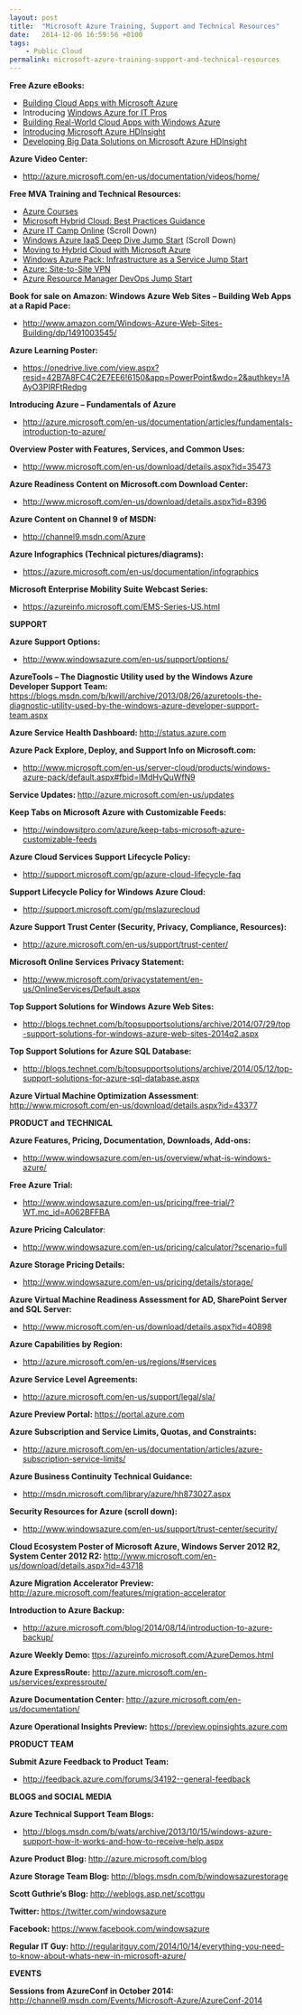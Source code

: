 ```yaml
---
layout: post
title:  "Microsoft Azure Training, Support and Technical Resources"
date:   2014-12-06 16:59:56 +0100
tags:
    - Public Cloud
permalink: microsoft-azure-training-support-and-technical-resources
---
```

<b>Free </b><b>Azure eBooks:</b>
<ul>
	<li><a href="http://blogs.msdn.com/b/microsoft_press/archive/2014/07/23/free-ebook-building-cloud-apps-with-microsoft-azure.aspx">Building Cloud Apps with Microsoft Azure</a></li>
	<li>Introducing <a href="http://blogs.technet.com/b/uktechnet/archive/2013/10/03/windows-azure-for-it-professionals.aspx">Windows Azure for IT Pros</a></li>
	<li><a href="http://blogs.msdn.com/b/webdev/archive/2014/01/14/announcing-e-book-version-of-scott-guthrie-s-building-real-world-cloud-apps-with-windows-azure.aspx">Building Real-World Cloud Apps with Windows Azure</a></li>
	<li><a href="http://blogs.msdn.com/b/microsoft_press/archive/2014/05/27/free-ebook-introducing-microsoft-azure-hdinsight.aspx">Introducing Microsoft Azure </a><a href="http://blogs.msdn.com/b/microsoft_press/archive/2014/05/27/free-ebook-introducing-microsoft-azure-hdinsight.aspx">HDInsight</a></li>
	<li><a href="http://www.microsoft.com/en-us/download/details.aspx?id=43644">Developing Big Data Solutions on Microsoft Azure HDInsight</a></li>
</ul>
<b>Azure </b><b>Video Center:</b>
<ul>
	<li><a href="http://azure.microsoft.com/en-us/documentation/videos/home/">http://azure.microsoft.com/en-us/documentation/videos/home/</a></li>
</ul>
<b>Free </b><b>MVA Training and Technical Resources:</b>
<ul>
	<li><a href="http://www.microsoftvirtualacademy.com/product-training/windows-azure">Azure Courses</a></li>
	<li><a href="http://www.microsoftvirtualacademy.com/training-courses/the-microsoft-hybrid-cloud-best-practices-guidance">Microsoft </a><a href="http://www.microsoftvirtualacademy.com/training-courses/the-microsoft-hybrid-cloud-best-practices-guidance">Hybrid Cloud: Best Practices Guidance</a></li>
	<li><a href="http://www.technetevents.com/azureitcamponline/">Azure </a><a href="http://www.technetevents.com/azureitcamponline/">IT Camp Online</a> (Scroll Down)</li>
	<li><a href="http://www.microsoftvirtualacademy.com/Live-Training-Events">Windows Azure IaaS Deep Dive Jump Start</a> (Scroll Down)</li>
	<li><a href="http://www.microsoftvirtualacademy.com/training-courses/moving-to-hybrid-cloud-with-microsoft-azure">Moving to Hybrid Cloud with Microsoft Azure</a></li>
	<li><a href="http://www.microsoftvirtualacademy.com/training-courses/windows-azure-pack-infrastructure-as-a-service-jump-start">Windows Azure Pack: Infrastructure as a Service Jump Start</a></li>
	<li><a href="http://www.microsoftvirtualacademy.com/training-courses/microsoft-azure-site-to-site-vpn">Azure: Site-to-Site VPN</a></li>
	<li><a href="http://www.microsoftvirtualacademy.com/training-courses/azure-resource-manager-devops-jump-start?CR_CC=200503356&amp;loc=zOTlocz&amp;prod=zWAz&amp;tech=zCLz&amp;prog=zMVAz&amp;type=zTRz&amp;media=zWCz&amp;country=zUSz">Azure Resource Manager DevOps Jump Start</a></li>
</ul>
<b>Book </b><b>for sale on Amazon: Windows Azure Web Sites – Building Web Apps at a Rapid Pace:</b>
<ul>
	<li><a href="http://www.amazon.com/Windows-Azure-Web-Sites-Building/dp/1491003545/">http://www.amazon.com/Windows-Azure-Web-Sites-Building/dp/1491003545/</a></li>
</ul>
<b>Azure </b><b>Learning Poster:</b>
<ul>
	<li><a href="https://onedrive.live.com/view.aspx?resid=42B7A8FC4C2E7EE6!6150&amp;app=PowerPoint&amp;wdo=2&amp;authkey=!AAyO3PIRFtRedpg">https://onedrive.live.com/view.aspx?resid=42B7A8FC4C2E7EE6!6150&amp;app=PowerPoint&amp;wdo=2&amp;authkey=!AAyO3PIRFtRedpg</a></li>
</ul>
<b>Introducing </b><b>Azure – Fundamentals of Azure</b>
<ul>
	<li><a href="http://azure.microsoft.com/en-us/documentation/articles/fundamentals-introduction-to-azure/">http://azure.microsoft.com/en-us/documentation/articles/fundamentals-introduction-to-azure/</a></li>
</ul>
<b>Overview Poster with Features, Services, and Common Uses:</b>
<ul>
	<li><a href="http://www.microsoft.com/en-us/download/details.aspx?id=35473">http://www.microsoft.com/en-us/download/details.aspx?id=35473</a></li>
</ul>
<b>Azure Readiness Content on </b><b>Microsoft.com Download Center:</b>
<ul>
	<li><a href="http://www.microsoft.com/en-us/download/details.aspx?id=8396">http://www.microsoft.com/en-us/download/details.aspx?id=8396</a></li>
</ul>
<b>Azure Content on Channel 9 of MSDN:</b>
<ul>
	<li><a href="http://channel9.msdn.com/Azure">http://</a><a href="http://channel9.msdn.com/Azure">channel9.msdn.com/Azure</a></li>
</ul>
<b>Azure Infographics (Technical pictures/diagrams):</b>
<ul>
	<li><a href="https://azure.microsoft.com/en-us/documentation/infographics">https://</a><a href="https://azure.microsoft.com/en-us/documentation/infographics">azure.microsoft.com/en-us/documentation/infographics</a></li>
</ul>
<b>Microsoft Enterprise Mobility Suite </b><b>Webcast </b><b>Series:</b>
<ul>
	<li><a href="https://azureinfo.microsoft.com/EMS-Series-US.html">https</a><a href="https://azureinfo.microsoft.com/EMS-Series-US.html">://azureinfo.microsoft.com/EMS-Series-US.html</a></li>
</ul>
<b>SUPPORT</b>

<b>Azure Support Options:</b>
<ul>
	<li><a href="http://www.windowsazure.com/en-us/support/options/">http</a><a href="http://www.windowsazure.com/en-us/support/options/">://www.windowsazure.com/en-us/support/options/</a></li>
</ul>
<b>AzureTools </b><b>– The Diagnostic Utility used by the Windows </b><b>Azure </b><b>Developer Support Team: </b><a href="https://blogs.msdn.com/b/kwill/archive/2013/08/26/azuretools-the-diagnostic-utility-used-by-the-windows-azure-developer-support-team.aspx">https://</a><a href="https://blogs.msdn.com/b/kwill/archive/2013/08/26/azuretools-the-diagnostic-utility-used-by-the-windows-azure-developer-support-team.aspx">blogs.msdn.com/b/kwill/archive/2013/08/26/azuretools-the-diagnostic-utility-used-by-the-windows-azure-developer-support-team.aspx</a>

<b>Azure </b><b>Service Health </b><b>Dashboard: </b><a href="http://status.azure.com/">http</a><a href="http://status.azure.com/">://status.azure.com</a>

<b>Azure Pack Explore, Deploy, and Support Info on Microsoft.com:</b>
<ul>
	<li><a href="http://www.microsoft.com/en-us/server-cloud/products/windows-azure-pack/default.aspx">http://</a><a href="http://www.microsoft.com/en-us/server-cloud/products/windows-azure-pack/default.aspx">www.microsoft.com/en-us/server-cloud/products/windows-azure-pack/default.aspx#fbid=lMdHyQuWfN9</a></li>
</ul>
<b>Service Updates: </b><a href="http://azure.microsoft.com/en-us/updates/">http</a><a href="http://azure.microsoft.com/en-us/updates/">://</a><a href="http://azure.microsoft.com/en-us/updates/">azure.microsoft.com/en-us/updates</a>

<b>Keep </b><b>Tabs on Microsoft Azure with Customizable Feeds:</b>
<ul>
	<li><a href="http://windowsitpro.com/azure/keep-tabs-microsoft-azure-customizable-feeds">http://windowsitpro.com/azure/keep-tabs-microsoft-azure-customizable-feeds</a></li>
</ul>
<b>Azure </b><b>Cloud Services Support Lifecycle Policy:</b>
<ul>
	<li><a href="http://support.microsoft.com/gp/azure-cloud-lifecycle-faq">http://support.microsoft.com/gp/azure-cloud-lifecycle-faq</a></li>
</ul>
<b>Support Lifecycle Policy for Windows Azure Cloud:</b>
<ul>
	<li><a href="http://support.microsoft.com/gp/mslazurecloud">http://</a><a href="http://support.microsoft.com/gp/mslazurecloud">support.microsoft.com/gp/mslazurecloud</a></li>
</ul>
<b>Azure Support </b><b>Trust </b><b>Center (Security, Privacy, Compliance, Resources):</b>
<ul>
	<li><a href="http://azure.microsoft.com/en-us/support/trust-center/">http://azure.microsoft.com/en-us/support/trust-center/</a></li>
</ul>
<b>Microsoft </b><b>Online Services Privacy Statement:</b>
<ul>
	<li><a href="http://www.microsoft.com/privacystatement/en-us/OnlineServices/Default.aspx">http</a><a href="http://www.microsoft.com/privacystatement/en-us/OnlineServices/Default.aspx">://</a><a href="http://www.microsoft.com/privacystatement/en-us/OnlineServices/Default.aspx">www.microsoft.com/privacystatement/en-us/OnlineServices/Default.aspx</a></li>
</ul>
<b>Top Support Solutions for Windows Azure Web Sites:</b>
<ul>
	<li><a href="http://blogs.technet.com/b/topsupportsolutions/archive/2014/07/29/top-support-solutions-for-windows-azure-web-sites-2014q2.aspx">http://</a><a href="http://blogs.technet.com/b/topsupportsolutions/archive/2014/07/29/top-support-solutions-for-windows-azure-web-sites-2014q2.aspx">blogs.technet.com/b/topsupportsolutions/archive/2014/07/29/top-support-solutions-for-windows-azure-web-sites-2014q2.aspx</a></li>
</ul>
<b>Top </b><b>Support Solutions for </b><b>Azure SQL Database:</b>
<ul>
	<li><a href="http://blogs.technet.com/b/topsupportsolutions/archive/2014/05/12/top-support-solutions-for-azure-sql-database.aspx">http://</a><a href="http://blogs.technet.com/b/topsupportsolutions/archive/2014/05/12/top-support-solutions-for-azure-sql-database.aspx">blogs.technet.com/b/topsupportsolutions/archive/2014/05/12/top-support-solutions-for-azure-sql-database.aspx</a></li>
</ul>
<b>Azure </b><b>Virtual Machine Optimization Assessment</b>: <a href="http://www.microsoft.com/en-us/download/details.aspx?id=43377">http://</a><a href="http://www.microsoft.com/en-us/download/details.aspx?id=43377">www.microsoft.com/en-us/download/details.aspx?id=43377</a>

<b>PRODUCT </b><b>and TECHNICAL</b>

<b>Azure Features, Pricing, Documentation, Downloads, Add-ons:</b>
<ul>
	<li><a href="http://www.windowsazure.com/en-us/overview/what-is-windows-azure/">http://www.windowsazure.com/en-us/overview/what-is-windows-azure/</a></li>
</ul>
<b>Free </b><b>Azure Trial:</b>
<ul>
	<li><a href="http://www.windowsazure.com/en-us/pricing/free-trial/?WT.mc_id=A062BFFBA">http://www.windowsazure.com/en-us/pricing/free-trial/?WT.mc_id=A062BFFBA</a></li>
</ul>
<b>Azure </b><b>Pricing Calculator</b>:
<ul>
	<li><a href="http://www.windowsazure.com/en-us/pricing/calculator/?scenario=full">http://www.windowsazure.com/en-us/pricing/calculator/?scenario=full</a></li>
</ul>
<b>Azure </b><b>Storage Pricing Details: </b>
<ul>
	<li><a href="http://www.windowsazure.com/en-us/pricing/details/storage/">http://www.windowsazure.com/en-us/pricing/details/storage/</a></li>
</ul>
<b>Azure </b><b>Virtual Machine Readiness Assessment for AD, SharePoint Server and SQL Server:</b>
<ul>
	<li><a href="http://www.microsoft.com/en-us/download/details.aspx?id=40898">http://www.microsoft.com/en-us/download/details.aspx?id=40898</a></li>
</ul>
<b>Azure </b><b>Capabilities by Region:</b>
<ul>
	<li><a href="http://azure.microsoft.com/en-us/regions/">http://azure.microsoft.com/en-us/regions/#services</a></li>
</ul>
<b>Azure </b><b>Service Level Agreements:</b>
<ul>
	<li><a href="http://azure.microsoft.com/en-us/support/legal/sla/">http://azure.microsoft.com/en-us/support/legal/sla/</a></li>
</ul>
<b>Azure </b><b>Preview </b><b>Portal: </b><a href="https://portal.azure.com/">https</a><a href="https://portal.azure.com/">://portal.azure.com</a>

<b>Azure </b><b>Subscription and Service Limits, Quotas, and Constraints:</b>
<ul>
	<li><a href="http://azure.microsoft.com/en-us/documentation/articles/azure-subscription-service-limits/">http://azure.microsoft.com/en-us/documentation/articles/azure-subscription-service-limits/</a></li>
</ul>
<b>Azure </b><b>Business Continuity Technical Guidance:</b>
<ul>
	<li><a href="http://msdn.microsoft.com/library/azure/hh873027.aspx">http://msdn.microsoft.com/library/azure/hh873027.aspx</a></li>
</ul>
<b>Security </b><b>Resources for Azure (scroll down):</b>
<ul>
	<li><a href="http://www.windowsazure.com/en-us/support/trust-center/security/">http://www.windowsazure.com/en-us/support/trust-center/security</a><a href="http://www.windowsazure.com/en-us/support/trust-center/security/">/</a></li>
</ul>
<b>Cloud Ecosystem Poster of Microsoft Azure, </b><b>Windows Server 2012 R2, System Center 2012 R2: </b><a href="http://www.microsoft.com/en-us/download/details.aspx?id=43718">http://</a><a href="http://www.microsoft.com/en-us/download/details.aspx?id=43718">www.microsoft.com/en-us/download/details.aspx?id=43718</a>

<b>Azure </b><b>Migration </b><b>Accelerator Preview: </b><a href="http://azure.microsoft.com/features/migration-accelerator">http://</a><a href="http://azure.microsoft.com/features/migration-accelerator">azure.microsoft.com/features/migration-accelerator</a>

<b>Introduction to Azure Backup:</b>
<ul>
	<li><a href="http://azure.microsoft.com/blog/2014/08/14/introduction-to-azure-backup/">http://</a><a href="http://azure.microsoft.com/blog/2014/08/14/introduction-to-azure-backup/">azure.microsoft.com/blog/2014/08/14/introduction-to-azure-backup/</a></li>
</ul>
<b>Azure </b><b>Weekly Demo: </b><a href="https://azureinfo.microsoft.com/AzureDemos.html">ttps://</a><a href="https://azureinfo.microsoft.com/AzureDemos.html">azureinfo.microsoft.com/AzureDemos.html</a>

<b>Azure ExpressRoute</b><b>: </b><a href="http://azure.microsoft.com/en-us/services/expressroute/">http://azure.microsoft.com/en-us/services/expressroute</a><a href="http://azure.microsoft.com/en-us/services/expressroute/">/</a>

<b>Azure Documentation Center: </b><a href="http://azure.microsoft.com/en-us/documentation/">http://azure.microsoft.com/en-us/documentation</a><a href="http://azure.microsoft.com/en-us/documentation/">/</a>

<b>Azure Operational </b><b>Insights Preview:</b> <a href="https://preview.opinsights.azure.com/">https://</a><a href="https://preview.opinsights.azure.com/">preview.opinsights.azure.com</a>

<b>PRODUCT TEAM</b>

<b>Submit Azure Feedback to Product Team:</b>
<ul>
	<li><a href="http://feedback.azure.com/forums/34192--general-feedback">http://feedback.azure.com/forums/34192--</a><a href="http://feedback.azure.com/forums/34192--general-feedback">general-feedback</a></li>
</ul>
<b>BLOGS and SOCIAL MEDIA</b>

<b>Azure Technical Support Team Blogs: </b>
<ul>
	<li><a href="http://blogs.msdn.com/b/wats/archive/2013/10/15/windows-azure-support-how-it-works-and-how-to-receive-help.aspx">http://</a><a href="http://blogs.msdn.com/b/wats/archive/2013/10/15/windows-azure-support-how-it-works-and-how-to-receive-help.aspx">blogs.msdn.com/b/wats/archive/2013/10/15/windows-azure-support-how-it-works-and-how-to-receive-help.aspx</a></li>
</ul>
<b>Azure Product Blog: </b><a href="http://azure.microsoft.com/blog/">http</a><a href="http://azure.microsoft.com/blog/">://</a><a href="http://azure.microsoft.com/blog/">azure.microsoft.com/blog</a>

<b>Azure Storage Team Blog: </b><a href="http://blogs.msdn.com/b/windowsazurestorage/">http</a><a href="http://blogs.msdn.com/b/windowsazurestorage/">://</a><a href="http://blogs.msdn.com/b/windowsazurestorage/">blogs.msdn.com/b/windowsazurestorage</a>

<b>Scott Guthrie’s </b><b>Blog: </b><a href="http://weblogs.asp.net/scottgu">http://</a><a href="http://weblogs.asp.net/scottgu">weblogs.asp.net/scottgu</a>

<b>Twitter: </b><a href="https://twitter.com/windowsazure">https</a><a href="https://twitter.com/windowsazure">://</a><a href="https://twitter.com/windowsazure">twitter.com/windowsazure</a>

<b>Facebook: </b><a href="https://www.facebook.com/windowsazure">https://</a><a href="https://www.facebook.com/windowsazure">www.facebook.com/windowsazure</a>

<b>Regular </b><b>IT Guy: </b><a href="http://regularitguy.com/2014/10/14/everything-you-need-to-know-about-whats-new-in-microsoft-azure/">http://regularitguy.com/2014/10/14/everything-you-need-to-know-about-whats-new-in-microsoft-azure</a><a href="http://regularitguy.com/2014/10/14/everything-you-need-to-know-about-whats-new-in-microsoft-azure/">/</a>

<b>EVENTS</b>

<b>Sessions from AzureConf in October 2014</b><b>: </b><a href="http://channel9.msdn.com/Events/Microsoft-Azure/AzureConf-2014">http://</a><a href="http://channel9.msdn.com/Events/Microsoft-Azure/AzureConf-2014">channel9.msdn.com/Events/Microsoft-Azure/AzureConf-2014</a>
